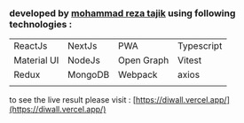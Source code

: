 

### developed by **[mohammad reza tajik](https://jobvision.ir/cv/89669852-002524)** using following technologies : 

|             |         |            |            |
|-------------|---------|------------|------------|
| ReactJs     | NextJs  | PWA        | Typescript |
| Material UI | NodeJs  | Open Graph | Vitest     |
| Redux       | MongoDB | Webpack    | axios      |
|             |         |            |


to see the live result  please visit : 
                                     [https://diwall.vercel.app/](https://diwall.vercel.app/)
                                    


